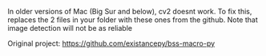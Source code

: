 In older versions of Mac (Big Sur and below), cv2 doesnt work. To fix this, replaces the 2 files in your folder with these ones from the github.  Note that image detection will not be as reliable

Original project: https://github.com/existancepy/bss-macro-py
